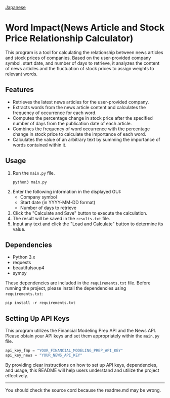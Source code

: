[Japanese](https://github.com/Ryunosuke1/word_impact/blob/main/README_japanese.md)
# Word Impact(News Article and Stock Price Relationship Calculator)

This program is a tool for calculating the relationship between news articles and stock prices of companies. Based on the user-provided company symbol, start date, and number of days to retrieve, it analyzes the content of news articles and the fluctuation of stock prices to assign weights to relevant words.

## Features

- Retrieves the latest news articles for the user-provided company.
- Extracts words from the news article content and calculates the frequency of occurrence for each word.
- Computes the percentage change in stock price after the specified number of days from the publication date of each article.
- Combines the frequency of word occurrence with the percentage change in stock price to calculate the importance of each word.
- Calculates the value of an arbitrary text by summing the importance of words contained within it.

## Usage

1. Run the `main.py` file.
   ```
   python3 main.py
   ```
3. Enter the following information in the displayed GUI:
   - Company symbol
   - Start date (in YYYY-MM-DD format)
   - Number of days to retrieve
4. Click the "Calculate and Save" button to execute the calculation.
5. The result will be saved in the `results.txt` file.
6. Input any text and click the "Load and Calculate" button to determine its value.

## Dependencies

- Python 3.x
- requests
- beautifulsoup4
- sympy

These dependencies are included in the `requirements.txt` file. Before running the project, please install the dependencies using `requirements.txt`:

```
pip install -r requirements.txt
```
## Setting Up API Keys

This program utilizes the Financial Modeling Prep API and the News API. Please obtain your API keys and set them appropriately within the `main.py` file.

```python
api_key_fmp = "YOUR_FINANCIAL_MODELING_PREP_API_KEY"
api_key_news = "YOUR_NEWS_API_KEY"
```
By providing clear instructions on how to set up API keys, dependencies, and usage, this README will help users understand and utilize the project effectively.

---

You should check the source cord because the readme.md may be wrong.
